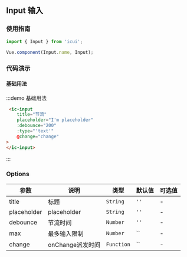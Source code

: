 ## Input 输入

### 使用指南
``` javascript
import { Input } from 'icui';

Vue.component(Input.name, Input);
```

### 代码演示

#### 基础用法


:::demo 基础用法
```html
 <ic-input
    title="节流"
    placeholder="I'm placeholder"
    :debounce="200"
    :type="'text'"
    @change="change"
>
</ic-input>
```



:::

### Options

| 参数       | 说明      | 类型       | 默认值       | 可选值       |
|-----------|-----------|-----------|-------------|-------------|
| title | 标题 | `String`  | `''` | - |
| placeholder | placeholder | `String`  | `''` | -  |
| debounce | 节流时间 | `Number`  | `''` | - |
| max | 最多输入限制 | `Number`  | `` | - |
| change | onChange派发时间 | `Function`  | `` | - |
